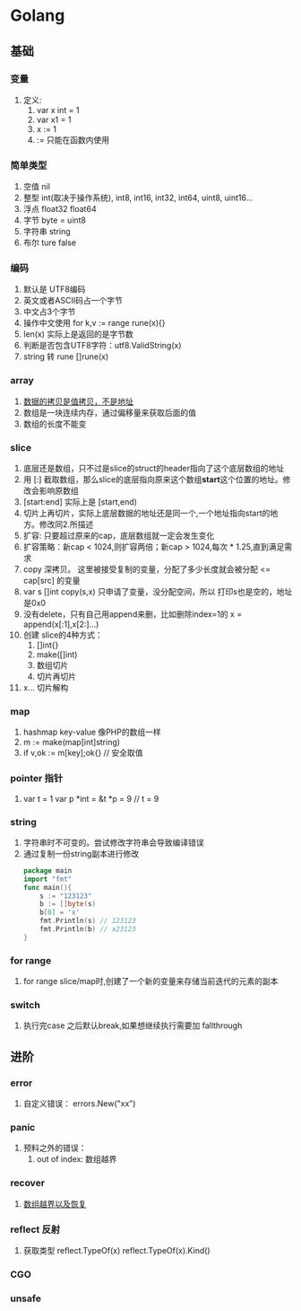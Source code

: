 # Golang

## 基础

### 变量
1. 定义:
    1. var x int = 1
    2. var x1  = 1
    3. x := 1
    4. := 只能在函数内使用

### 简单类型
1. 空值 nil
2. 整型 int(取决于操作系统), int8, int16, int32, int64, uint8, uint16...
3. 浮点 float32 float64
4. 字节 byte = uint8
5. 字符串 string
6. 布尔 ture false

### 编码
1. 默认是 UTF8编码
2. 英文或者ASCII码占一个字节
3. 中文占3个字节
4. 操作中文使用 for k,v := range rune(x){} 
5. len(x) 实际上是返回的是字节数
6. 判断是否包含UTF8字符：utf8.ValidString(x)
7. string 转 rune []rune(x)


### array
1. [数据的拷贝是值拷贝，不是地址](./Guru/array/array1.go)
2. 数组是一块连续内存，通过偏移量来获取后面的值
3. 数组的长度不能变

### slice
1. 底层还是数组，只不过是slice的struct的header指向了这个底层数组的地址
2. 用 [:] 截取数组，那么slice的底层指向原来这个数组**start**这个位置的地址。修改会影响原数组
3. [start:end] 实际上是 [start,end)
4. 切片上再切片，实际上底层数据的地址还是同一个,一个地址指向start的地方。修改同2.所描述
5. 扩容: 只要超过原来的cap，底层数组就一定会发生变化
6. 扩容策略：新cap < 1024,则扩容两倍；新cap > 1024,每次 * 1.25,直到满足需求
7. copy 深拷贝。 这里被接受复制的变量，分配了多少长度就会被分配 <= cap[src] 的变量
8. var s []int   copy(s,x)  只申请了变量，没分配空间，所以 打印s也是空的，地址是0x0
9. 没有delete，只有自己用append来删，比如删除index=1的  x = append(x[:1],x[2:]...)
10. 创建 slice的4种方式：
    1. []int{} 
    2. make([]int) 
    3. 数组切片 
    4. 切片再切片
11. x... 切片解构

### map
1. hashmap key-value 像PHP的数组一样
2. m := make(map[int]string)
3. if v,ok := m[key];ok{} // 安全取值

### pointer 指针
1. var t = 1      var p *int = &t      *p = 9      // t = 9

### string
1. 字符串时不可变的。尝试修改字符串会导致编译错误
2. 通过复制一份string副本进行修改
    ```go
    package main
    import "fmt"
    func main(){
        s := "123123"
        b := []byte(s)
        b[0] = 'x'
        fmt.Println(s) // 123123
        fmt.Println(b) // x23123
    }
    ```

### for range
1. for range slice/map时,创建了一个新的变量来存储当前迭代的元素的副本

### switch 
1. 执行完case 之后默认break,如果想继续执行需要加 fallthrough

## 进阶

### error
1. 自定义错误： errors.New("xx")

### panic
1. 预料之外的错误： 
   1. out of index: 数组越界

### recover
1. [数组越界以及恢复](./Guru/recover/main.go)

### reflect 反射
1. 获取类型 reflect.TypeOf(x) reflect.TypeOf(x).Kind()


### CGO

### unsafe